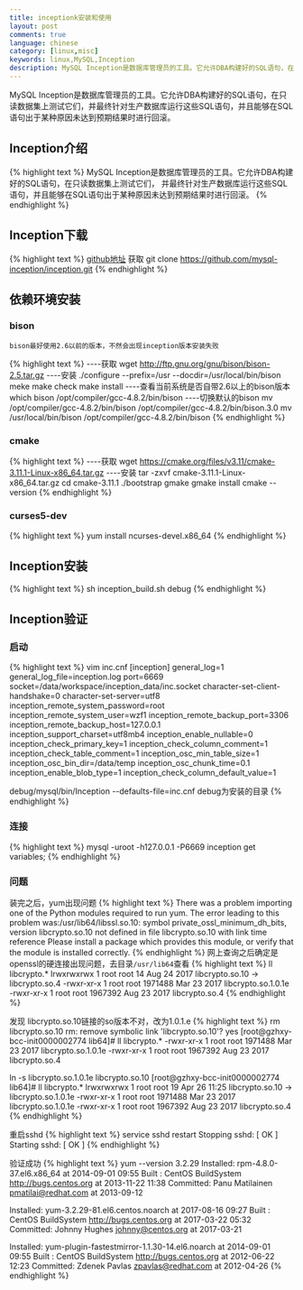 ```yaml
---
title: inceptionk安装和使用
layout: post
comments: true
language: chinese
category: [linux,misc]
keywords: linux,MySQL,Inception
description: MySQL Inception是数据库管理员的工具。它允许DBA构建好的SQL语句，在只读数据集上测试它们，并最终针对生产数据库运行这些SQL语句，并且能够在SQL语句出于某种原因未达到预期结果时进行回滚。
---
```


MySQL Inception是数据库管理员的工具。它允许DBA构建好的SQL语句，在只读数据集上测试它们，并最终针对生产数据库运行这些SQL语句，并且能够在SQL语句出于某种原因未达到预期结果时进行回滚。

<!-- more -->

## Inception介绍
{% highlight text %}
MySQL Inception是数据库管理员的工具。它允许DBA构建好的SQL语句，在只读数据集上测试它们，
并最终针对生产数据库运行这些SQL语句，并且能够在SQL语句出于某种原因未达到预期结果时进行回滚。
{% endhighlight %}
## Inception下载

{% highlight text %}
 [github地址](https://github.com/mysql-inception/inception)
获取 git clone https://github.com/mysql-inception/inception.git
{% endhighlight %}

## 依赖环境安装
### bison

`bison最好使用2.6以前的版本，不然会出现inception版本安装失败`

{% highlight text %}
----获取
wget http://ftp.gnu.org/gnu/bison/bison-2.5.tar.gz
----安装
./configure --prefix=/usr --docdir=/usr/local/bin/bison
meke
make check
make install
----查看当前系统是否自带2.6以上的bison版本
which bison
/opt/compiler/gcc-4.8.2/bin/bison
----切换默认的bison
mv /opt/compiler/gcc-4.8.2/bin/bison /opt/compiler/gcc-4.8.2/bin/bison.3.0
mv /usr/local/bin/bison /opt/compiler/gcc-4.8.2/bin/bison
{% endhighlight %}

### cmake
{% highlight text %}
----获取
wget https://cmake.org/files/v3.11/cmake-3.11.1-Linux-x86_64.tar.gz
----安装
tar -zxvf cmake-3.11.1-Linux-x86_64.tar.gz
cd cmake-3.11.1
./bootstrap
gmake
gmake install
cmake --version
{% endhighlight %}

### curses5-dev

{% highlight text %}
yum install ncurses-devel.x86_64
{% endhighlight %}

## Inception安装
{% highlight text %}
sh inception_build.sh debug 
{% endhighlight %}

## Inception验证
### 启动
{% highlight text %}
vim inc.cnf
[inception]
general_log=1
general_log_file=inception.log
port=6669
socket=/data/workspace/inception_data/inc.socket
character-set-client-handshake=0
character-set-server=utf8
inception_remote_system_password=root
inception_remote_system_user=wzf1
inception_remote_backup_port=3306
inception_remote_backup_host=127.0.0.1
inception_support_charset=utf8mb4
inception_enable_nullable=0
inception_check_primary_key=1
inception_check_column_comment=1
inception_check_table_comment=1
inception_osc_min_table_size=1
inception_osc_bin_dir=/data/temp
inception_osc_chunk_time=0.1
inception_enable_blob_type=1
inception_check_column_default_value=1

debug/mysql/bin/Inception --defaults-file=inc.cnf
debug为安装的目录
{% endhighlight %}

### 连接
{% highlight text %}
mysql -uroot -h127.0.0.1 -P6669
inception get variables;
{% endhighlight %}

### 问题
装完之后，yum出现问题
{% highlight text %}
There was a problem importing one of the Python modules required to run yum. The error leading to this problem was:/usr/lib64/libssl.so.10: symbol private_ossl_minimum_dh_bits, version libcrypto.so.10 not defined in file libcrypto.so.10 with link time reference
Please install a package which provides this module, or verify that the module is installed correctly.
{% endhighlight %}
网上查询之后确定是openssl的硬连接出现问题，去目录`/usr/lib64`查看
{% highlight text %}
ll libcrypto.*
lrwxrwxrwx 1 root root      14 Aug 24  2017 libcrypto.so.10 -> libcrypto.so.4
-rwxr-xr-x 1 root root 1971488 Mar 23  2017 libcrypto.so.1.0.1e
-rwxr-xr-x 1 root root 1967392 Aug 23  2017 libcrypto.so.4
{% endhighlight %}

发现 libcrypto.so.10链接的so版本不对，改为1.0.1.e
{% highlight text %}
rm libcrypto.so.10
rm: remove symbolic link 'libcrypto.so.10'? yes
[root@gzhxy-bcc-init0000002774 lib64]# ll libcrypto.*
-rwxr-xr-x 1 root root 1971488 Mar 23  2017 libcrypto.so.1.0.1e
-rwxr-xr-x 1 root root 1967392 Aug 23  2017 libcrypto.so.4

ln -s libcrypto.so.1.0.1e libcrypto.so.10
[root@gzhxy-bcc-init0000002774 lib64]# ll libcrypto.*
lrwxrwxrwx 1 root root      19 Apr 26 11:25 libcrypto.so.10 -> libcrypto.so.1.0.1e
-rwxr-xr-x 1 root root 1971488 Mar 23  2017 libcrypto.so.1.0.1e
-rwxr-xr-x 1 root root 1967392 Aug 23  2017 libcrypto.so.4
{% endhighlight %}

重启sshd
{% highlight text %}
service sshd restart
Stopping sshd:                                             [  OK  ]
Starting sshd:                                             [  OK  ]
{% endhighlight %}

验证成功
{% highlight text %}
yum --version
3.2.29
  Installed: rpm-4.8.0-37.el6.x86_64 at 2014-09-01 09:55
  Built    : CentOS BuildSystem <http://bugs.centos.org> at 2013-11-22 11:38
  Committed: Panu Matilainen <pmatilai@redhat.com> at 2013-09-12

  Installed: yum-3.2.29-81.el6.centos.noarch at 2017-08-16 09:27
  Built    : CentOS BuildSystem <http://bugs.centos.org> at 2017-03-22 05:32
  Committed: Johnny Hughes <johnny@centos.org> at 2017-03-21

  Installed: yum-plugin-fastestmirror-1.1.30-14.el6.noarch at 2014-09-01 09:55
  Built    : CentOS BuildSystem <http://bugs.centos.org> at 2012-06-22 12:23
  Committed: Zdenek Pavlas <zpavlas@redhat.com> at 2012-04-26
{% endhighlight %}

